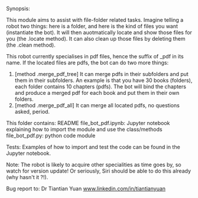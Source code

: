 Synopsis:

This module aims to assist with file-folder related tasks. Imagine telling a robot two things:
here is a folder, and here is the kind of files you want (instantiate the bot). It will then auotmatically locate and show those
files for you (the .locate method). It can also clean up those files by deleting them (the .clean method).   

This robot currently specialises in pdf files, hence the suffix of \_pdf in its name.
If the located files are pdfs,  the bot can do two more things:
1. [method .merge_pdf_tree] It can merge pdfs in their subfolders and put them in their subfolders. An example is that you have 
30 books (folders), each folder contains 10 chapters (pdfs).  The bot will bind the chapters and produce
a merged pdf for each book and put them in their own folders. 
2. [method .merge_pdf_all]  It can merge all located pdfs, no questions asked, period.


This folder contains:
README
file_bot_pdf.ipynb: Jupyter notebook explaining how to import the module and use the class/methods
file_bot_pdf.py: python code module

Tests:
Examples of how to import and test the code can be found in the Jupyter notebook.

Note:
The robot is likely to acquire other specialities as time goes by, so watch for version update! Or seriously, Siri should be able to do 
this already (why hasn't it ?!). 

Bug report to: Dr Tiantian Yuan
www.linkedin.com/in/tiantianyuan                                                                     
